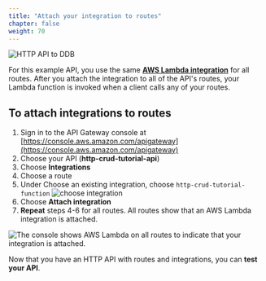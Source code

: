 ```yaml
---
title: "Attach your integration to routes"
chapter: false
weight: 70
---
```


![HTTP API to DDB](/images/ddb-crud.png)

For this example API, you use the same [**AWS Lambda integration**](https://docs.aws.amazon.com/apigateway/latest/developerguide/http-api-develop-integrations-lambda.html) for all routes. After you attach the integration to all of the API's routes, your Lambda function is invoked when a client calls any of your routes.

## To attach integrations to routes

1. Sign in to the API Gateway console at [https://console.aws.amazon.com/apigateway](https://console.aws.amazon.com/apigateway)
2. Choose your API (**http-crud-tutorial-api**)
3. Choose **Integrations**
4. Choose a route
5. Under Choose an existing integration, choose `http-crud-tutorial-function`
![choose integration](/images/http-api-choose-integration.png)
6. Choose **Attach integration**
7. **Repeat** steps 4-6 for all routes. All routes show that an AWS Lambda integration is attached.

![The console shows AWS Lambda on all routes to indicate that your integration is attached.](/images/http-api-all-integration.png)

Now that you have an HTTP API with routes and integrations, you can **test your API**.